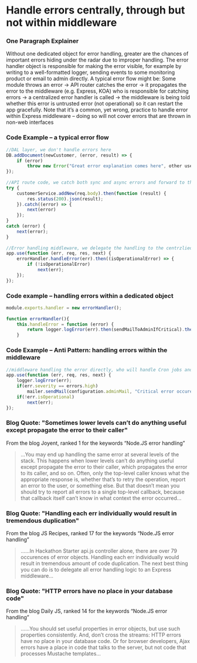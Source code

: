 # Handle errors centrally, through but not within middleware


### One Paragraph Explainer

Without one dedicated object for error handling, greater are the chances of important errors hiding under the radar due to improper handling. The error handler object is responsible for making the error visible, for example by writing to a well-formatted logger, sending events to some monitoring product or email to admin directly. A typical error flow might be: Some module throws an error -> API router catches the error -> it propagates the error to the middleware (e.g. Express, KOA) who is responsible for catching errors -> a centralized error handler is called -> the middleware is being told whether this error is untrusted error (not operational) so it can restart the app gracefully. Note that it’s a common, yet wrong, practice to handle error within Express middleware – doing so will not cover errors that are thrown in non-web interfaces



### Code Example – a typical error flow

```javascript
//DAL layer, we don't handle errors here
DB.addDocument(newCustomer, (error, result) => {
    if (error)
        throw new Error("Great error explanation comes here", other useful parameters)
});
 
//API route code, we catch both sync and async errors and forward to the middleware
try {
    customerService.addNew(req.body).then(function (result) {
        res.status(200).json(result);
    }).catch((error) => {
        next(error)
    });
}
catch (error) {
    next(error);
}
 
//Error handling middleware, we delegate the handling to the centrzlied error handler
app.use(function (err, req, res, next) {
    errorHandler.handleError(err).then((isOperationalError) => {
        if (!isOperationalError)
            next(err);
    });
});

```

### Code example – handling errors within a dedicated object

```javascript
module.exports.handler = new errorHandler();
 
function errorHandler(){
    this.handleError = function (error) {
        return logger.logError(err).then(sendMailToAdminIfCritical).then(saveInOpsQueueIfCritical).then(determineIfOperationalError);
    }

```

### Code Example – Anti Pattern: handling errors within the middleware

```javascript
//middleware handling the error directly, who will handle Cron jobs and testing errors?
app.use(function (err, req, res, next) {
    logger.logError(err);
    if(err.severity == errors.high)
        mailer.sendMail(configuration.adminMail, "Critical error occured", err);
    if(!err.isOperational)
        next(err);
});

```

### Blog Quote: "Sometimes lower levels can’t do anything useful except propagate the error to their caller"
 From the blog Joyent, ranked 1 for the keywords “Node.JS error handling”
 
 > …You may end up handling the same error at several levels of the stack. This happens when lower levels can’t do anything useful except propagate the error to their caller, which propagates the error to its caller, and so on. Often, only the top-level caller knows what the appropriate response is, whether that’s to retry the operation, report an error to the user, or something else. But that doesn’t mean you should try to report all errors to a single top-level callback, because that callback itself can’t know in what context the error occurred…

 
### Blog Quote: "Handling each err individually would result in tremendous duplication"
 From the blog JS Recipes, ranked 17 for the keywords “Node.JS error handling”
 
 > ……In Hackathon Starter api.js controller alone, there are over 79 occurences of error objects. Handling each err individually would result in tremendous amount of code duplication. The next best thing you can do is to delegate all error handling logic to an Express middleware…


### Blog Quote: "HTTP errors have no place in your database code"
 From the blog Daily JS, ranked 14 for the keywords “Node.JS error handling”
 
 > ……You should set useful properties in error objects, but use such properties consistently. And, don’t cross the streams: HTTP errors have no place in your database code. Or for browser developers, Ajax errors have a place in code that talks to the server, but not code that processes Mustache templates…

